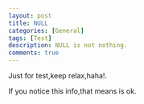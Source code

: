 ```yaml
---
layout: post
title: NULL
categories: [General]
tags: [Test]
description: NULL is not nothing.
comments: true
---
```


Just for test,keep relax,haha!.

If you notice this info,that means is ok.
